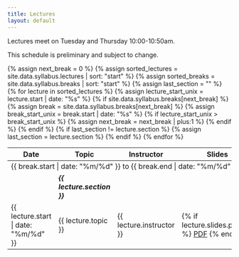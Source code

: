 ```yaml
---
title: Lectures
layout: default
---
```


Lectures meet on Tuesday and Thursday 10:00-10:50am.

This schedule is preliminary and subject to change.

<table class="wide-table">
  <thead>
    <tr>
      <th>Date</th>
      <th>Topic</th>
      <th>Instructor</th>
      <th>Slides</th>
      <th>Notes</th>
      <th>Reading</th>
    </tr>
  </thead>

  <tbody>
    {% assign next_break = 0 %}
    {% assign sorted_lectures = site.data.syllabus.lectures | sort: "start" %}
    {% assign sorted_breaks = site.data.syllabus.breaks | sort: "start" %}
    {% assign last_section = "" %}
    {% for lecture in sorted_lectures %}
      {% assign lecture_start_unix = lecture.start | date: "%s" %}
      {% if site.data.syllabus.breaks[next_break] %}
        {% assign break = site.data.syllabus.breaks[next_break] %}
        {% assign break_start_unix = break.start | date: "%s" %}
        {% if lecture_start_unix > break_start_unix %}
          <tr>
            <td colspan="6"><span class="break">
              {{ break.start | date: "%m/%d" }} to
              {{ break.end | date: "%m/%d" }}:
              {{ break.label }}
            </span></td>
          </tr>
          {% assign next_break = next_break | plus:1 %}
        {% endif %}
      {% endif %}
      {% if last_section != lecture.section %}
        <tr>
          <td></td>
          <td><em><b>{{ lecture.section }}</b></em></td>
          <td></td>
          <td></td>
          <td></td>
          <td></td>
        </tr>
        {% assign last_section = lecture.section %}
      {% endif %}
      <tr>
        <td title="{{ lecture.start }}">{{ lecture.start | date: "%m/%d" }}</td>
        <td style="text-align: left">{{ lecture.topic }}</td>
        <td>{{ lecture.instructor }}</td>
        <td>
          {% if lecture.slides.pdf_file %}
            <a href="{% link {{ lecture.slides.pdf_file }} %}">PDF</a>
          {% endif %}
        </td>
        <td></td>
        <td></td>
      </tr>
    {% endfor %}
  </tbody>
</table>
